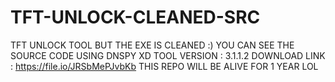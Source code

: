 # TFT-UNLOCK-CLEANED-SRC
TFT UNLOCK TOOL BUT THE EXE IS CLEANED :)
YOU CAN SEE THE SOURCE CODE USING DNSPY XD 
TOOL VERSION : 3.1.1.2 
DOWNLOAD LINK : https://file.io/JRSbMePJvbKb
THIS REPO WILL BE ALIVE FOR 1 YEAR LOL
